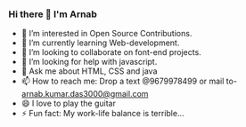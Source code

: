 ### Hi there 👋 I'm Arnab
- 🔭 I’m interested in Open Source Contributions.
- 🌱 I’m currently learning Web-development.
- 👯 I’m looking to collaborate on font-end projects.
- 🤔 I’m looking for help with javascript.
- 💬 Ask me about HTML, CSS and java
- 📫 How to reach me: Drop a text @9679978499 or mail to- arnab.kumar.das3000@gmail.com
- 😄 I love to play the guitar
- ⚡ Fun fact: My work-life balance is terrible...

<!--
**Arnab-batsy/Arnab-batsy** is a ✨ _special_ ✨ repository because its `README.md` (this file) appears on your GitHub profile.
Here are some ideas to get you started:

-->
